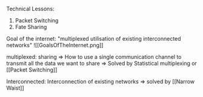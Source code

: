 Technical Lessons:
1. Packet Switching
2. Fate Sharing

Goal of the internet: "multiplexed utilisation of existing interconnected networks"
![[GoalsOfTheInternet.png]]

multiplexed: sharing => How to use a single communication channel to transmit all the data we want to share => Solved by Statistical multiplexing or [[Packet Switching]]

Interconnected: Interconnection of existing networks => solved by [[Narrow Waist]]

